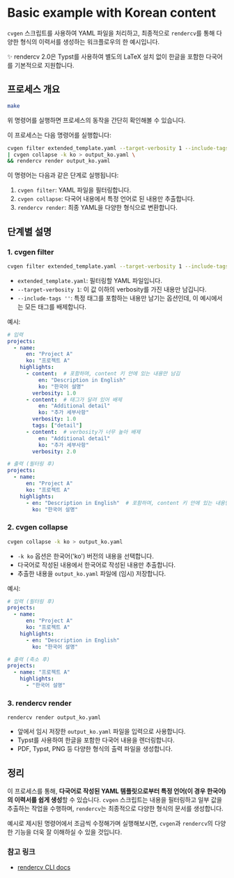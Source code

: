 # Basic example with Korean content

`cvgen` 스크립트를 사용하여 YAML 파일을 처리하고, 최종적으로 `rendercv`를 통해 다양한 형식의 이력서를 생성하는 워크플로우의 한 예시입니다.

✨ rendercv 2.0은 Typst를 사용하여 별도의 LaTeX 설치 없이 한글을 포함한 다국어를 기본적으로 지원합니다.

## 프로세스 개요

```bash
make
```

위 명령어를 실행하면 프로세스의 동작을 간단히 확인해볼 수 있습니다.

이 프로세스는 다음 명령어를 실행합니다:

```bash
cvgen filter extended_template.yaml --target-verbosity 1 --include-tags '' \
| cvgen collapse -k ko > output_ko.yaml \
&& rendercv render output_ko.yaml
```

이 명령어는 다음과 같은 단계로 실행됩니다:

1. `cvgen filter`: YAML 파일을 필터링합니다.
2. `cvgen collapse`: 다국어 내용에서 특정 언어로 된 내용만 추출합니다.
3. `rendercv render`: 최종 YAML을 다양한 형식으로 변환합니다.

## 단계별 설명

### 1. cvgen filter

```bash
cvgen filter extended_template.yaml --target-verbosity 1 --include-tags ''
```

- `extended_template.yaml`: 필터링할 YAML 파일입니다.
- `--target-verbosity 1`: 이 값 이하의 verbosity를 가진 내용만 남깁니다.
- `--include-tags ''`: 특정 태그를 포함하는 내용만 남기는 옵션인데, 이 예시에서는 모든 태그를 배제합니다.

예시:

```yaml
# 입력
projects:
  - name:
      en: "Project A"
      ko: "프로젝트 A"
    highlights:
      - content:  # 포함하며, content 키 안에 있는 내용만 남김
          en: "Description in English"
          ko: "한국어 설명"
        verbosity: 1.0
      - content:  # 태그가 달려 있어 배제
          en: "Additional detail"
          ko: "추가 세부사항"
        verbosity: 1.0
        tags: ["detail"]
      - content:  # verbosity가 너무 높아 배제
          en: "Additional detail"
          ko: "추가 세부사항"
        verbosity: 2.0

# 출력 (필터링 후)
projects:
  - name:
      en: "Project A"
      ko: "프로젝트 A"
    highlights:
      - en: "Description in English"  # 포함하며, content 키 안에 있는 내용만 남김
        ko: "한국어 설명"
```

### 2. cvgen collapse

```bash
cvgen collapse -k ko > output_ko.yaml
```

- `-k ko` 옵션은 한국어('ko') 버전의 내용을 선택합니다.
- 다국어로 작성된 내용에서 한국어로 작성된 내용만 추출합니다.
- 추출한 내용을 `output_ko.yaml` 파일에 (임시) 저장합니다.

예시:

```yaml
# 입력 (필터링 후)
projects:
  - name:
      en: "Project A"
      ko: "프로젝트 A"
    highlights:
      - en: "Description in English"
        ko: "한국어 설명"

# 출력 (축소 후)
projects:
  - name: "프로젝트 A"
    highlights:
      - "한국어 설명"
```

### 3. rendercv render

```
rendercv render output_ko.yaml
```

- 앞에서 임시 저장한 `output_ko.yaml` 파일을 입력으로 사용합니다.
- Typst를 사용하여 한글을 포함한 다국어 내용을 렌더링합니다.
- PDF, Typst, PNG 등 다양한 형식의 출력 파일을 생성합니다.

## 정리

이 프로세스를 통해, **다국어로 작성된 YAML 템플릿으로부터 특정 언어(이 경우 한국어)의 이력서를 쉽게 생성**할 수 있습니다. `cvgen` 스크립트는 내용을 필터링하고 일부 값을 추출하는 작업을 수행하며, `rendercv`는 최종적으로 다양한 형식의 문서를 생성합니다.

예시로 제시된 명령어에서 조금씩 수정해가며 실행해보시면, `cvgen`과 `rendercv`의 다양한 기능을 더욱 잘 이해하실 수 있을 것입니다.

### 참고 링크

- [rendercv CLI docs](https://docs.rendercv.com/user_guide/cli/)
